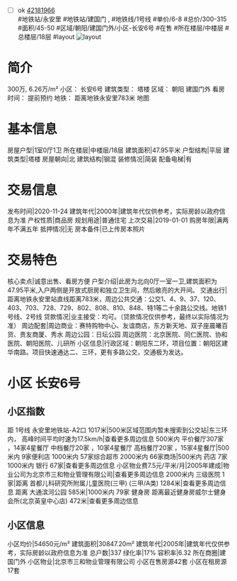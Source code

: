 - [ ] ok [42181966](https://bj.5i5j.com/ershoufang/42181966.html)  
 #地铁站/永安里 #地铁站/建国门 ,  #地铁线/1号线
#单价/6-8 #总价/300-315 #面积/45-50   #区域/朝阳/建国门外/小区-长安6号 #在售 #所在楼层/中楼层 #总楼层/18层 #layout 
![layout](http://image16.5i5j.com/erp/house/4218/42181966/huxing/fjilehjc7fb6e37c.jpg_P5.jpg) 
# 简介 
 300万,  6.26万/m² 
小区： 长安6号
建筑类型： 塔楼
区域： 朝阳 建国门外
看房时间： 提前预约
地铁： 距离地铁永安里783米 地图
# 基本信息 
 房屋户型|1室0厅1卫
所在楼层|中楼层/18层
建筑面积|47.95平米
户型结构|平层
建筑类型|塔楼
房屋朝向|北
建筑结构|钢混
装修情况|简装
配备电梯|有
# 交易信息 
 发布时间|2020-11-24
建筑年代|2000年|建筑年代仅供参考，实际房龄以政府信息为准
产权性质|商品房
规划用途|普通住宅
上次交易|2019-01-01
购房年限|满两年不满五年
抵押情况|无
房本备件|已上传房本照片
# 交易特色 
 核心卖点|诚意出售、看房方便
户型介绍|此房为北向0厅一室一卫,建筑面积为47.95平米,入户两侧是开放式厨房和独立卫生间，然后敞亮的大开间。
交通出行|距离地铁永安里站直线距离783米，周边公共交通：公交1、4、9、37、120、403、703、728、729、802、808、810、848、特1等二十余路公交线。地铁1号线、2号线
贷款情况|业主接受：均可。（贷款情况仅供参考，最终以实际情况为准）
周边配套|周边商业：赛特购物中心、友谊商店，东方新天地、双子座晨曦百货、贵友商厦、秀水
周边公园：日坛公园
周边医院：北京医院、同仁医院、协和医院、朝阳医院、儿研所
小区信息|行政区域：朝阳东二环，项目位置：朝阳区建华南路。项目快速通达二、三环，更有多路公交，交通极为发达。
# 小区 长安6号
## 小区指数 
 距 1号线 永安里地铁站-A2口 1017米|500米区域范围内暂未搜索到公交站|东三环内， 高峰时间平均时速为17.5km/h|查看更多周边信息
500米内 平价餐厅307家 ，14家4星餐厅
中档餐厅20家 ，10家4星餐厅
高档餐厅20家 ，15家4星餐厅|500米内 9家便利店
1000米内 57家综合超市
2000米内 66家商场|500米内 药店 7家
1000米内 银行 67家|查看更多周边信息
小区物业费7.5元/平米/月|2005年建成|物业公司为北京市三和物业管理有限公司|查看更多周边信息
2000米内 三级医院 1家|距离 首都儿科研究所附属儿童医院(三甲) (三甲/A类) 1284米|查看更多周边信息
距离 大通滨河公园 585米|1000米内 79家 健身房
距离最近健身房威尔士健身会所(北京英皇中心店) 472米|查看更多周边信息
## 小区信息 
 小区均价|54650元/m²
建筑面积|30847.20m²
建筑年代|2005年|建筑年代仅供参考，实际房龄以政府信息为准
总户数|337
绿化率|17%
容积率|6.32
所在商圈|建国门外
小区物业|北京市三和物业管理有限公司
小区在售房源42套
小区在租房源17套
